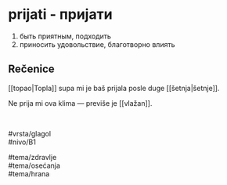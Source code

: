 # prijati - пријати

1. быть приятным, подходить  
2. приносить удовольствие, благотворно влиять

## Rečenice

[[topao|Topla]] supa mi je baš prijala posle duge [[šetnja|šetnje]].

Ne prija mi ova klima — previše je [[vlažan]].

<br>

#vrsta/glagol  
#nivo/B1  

#tema/zdravlje  
#tema/osećanja  
#tema/hrana  
